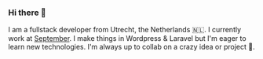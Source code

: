 ### Hi there 👋

I am a fullstack developer from Utrecht, the Netherlands 🇳🇱. I currently work at [September](https://september.digital). I make things in Wordpress & Laravel but I'm eager to learn new technologies. I'm always up to collab on a crazy idea or project 💬.
